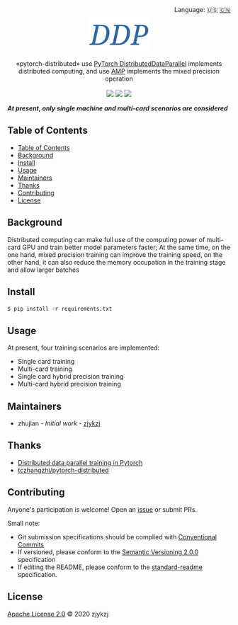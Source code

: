 <div align="right">
  Language:
    🇺🇸
  <a title="Chinese" href="./README.zh-CN.md">🇨🇳</a>
</div>

 <div align="center"><a title="" href="https://github.com/zjykzj/pytorch-distributed"><img align="center" src="./imgs/DDP.png"></a></div>

<p align="center">
  «pytorch-distributed» use <a title="" href="https://pytorch.org/docs/stable/generated/torch.nn.parallel.DistributedDataParallel.html?highlight=distributeddataparallel#torch.nn.parallel.DistributedDataParallel">PyTorch DistributedDataParallel</a> implements distributed computing, and use <a title="" href="https://pytorch.org/docs/stable/amp.html?highlight=amp#module-torch.cuda.amp">AMP</a> implements the mixed precision operation
<br>
<br>
  <a href="https://github.com/RichardLitt/standard-readme"><img src="https://img.shields.io/badge/standard--readme-OK-green.svg?style=flat-square"></a>
  <a href="https://conventionalcommits.org"><img src="https://img.shields.io/badge/Conventional%20Commits-1.0.0-yellow.svg"></a>
  <a href="http://commitizen.github.io/cz-cli/"><img src="https://img.shields.io/badge/commitizen-friendly-brightgreen.svg"></a>
</p>

***At present, only single machine and multi-card scenarios are considered***

## Table of Contents

- [Table of Contents](#table-of-contents)
- [Background](#background)
- [Install](#install)
- [Usage](#usage)
- [Maintainers](#maintainers)
- [Thanks](#thanks)
- [Contributing](#contributing)
- [License](#license)

## Background

Distributed computing can make full use of the computing power of multi-card GPU and train better model parameters faster; At the same time, on the one hand, mixed precision training can improve the training speed, on the other hand, it can also reduce the memory occupation in the training stage and allow larger batches

## Install

```
$ pip install -r requirements.txt
```

## Usage

At present, four training scenarios are implemented:

* Single card training
* Multi-card training
* Single card hybrid precision training
* Multi-card hybrid precision training

## Maintainers

* zhujian - *Initial work* - [zjykzj](https://github.com/zjykzj)

## Thanks

* [Distributed data parallel training in Pytorch](https://yangkky.github.io/2019/07/08/distributed-pytorch-tutorial.html)
* [tczhangzhi/pytorch-distributed](https://github.com/tczhangzhi/pytorch-distributed)

## Contributing

Anyone's participation is welcome! Open an [issue](https://github.com/zjykzj/pytorch-distributed/issues) or submit PRs.

Small note:

* Git submission specifications should be complied with [Conventional Commits](https://www.conventionalcommits.org/en/v1.0.0-beta.4/)
* If versioned, please conform to the [Semantic Versioning 2.0.0](https://semver.org) specification
* If editing the README, please conform to the [standard-readme](https://github.com/RichardLitt/standard-readme) specification.

## License

[Apache License 2.0](LICENSE) © 2020 zjykzj